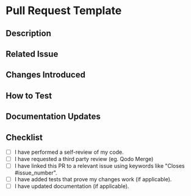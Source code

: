 # Pull Request Template

## Description

<!-- Provide a clear and concise summary of the changes made in this PR. -->

## Related Issue

<!-- Link the issue this PR addresses using keywords like "Closes #issue_number". -->

## Changes Introduced

<!-- List the changes introduced in this PR. Be specific about what was added, modified, or removed. -->

## How to Test

<!-- Provide step-by-step instructions to verify the changes. Include setup and testing scenarios. -->

## Documentation Updates

<!-- Note if any documentation has been updated or added as part of this PR. -->

## Checklist

- [ ] I have performed a self-review of my code.
- [ ] I have requested a third party review (eg. Qodo Merge)
- [ ] I have linked this PR to a relevant issue using keywords like "Closes #issue_number".
- [ ] I have added tests that prove my changes work (if applicable).
- [ ] I have updated documentation (if applicable).